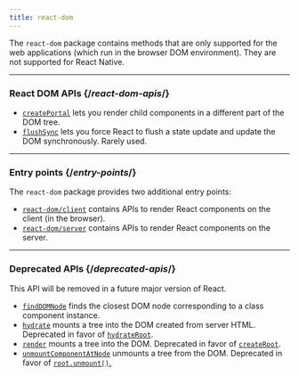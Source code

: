 ```yaml
---
title: react-dom
---
```


<Intro>

The `react-dom` package contains methods that are only supported for the web applications (which run in the browser DOM environment). They are not supported for React Native.

</Intro>

<InlineToc />

---

### React DOM APIs {/*react-dom-apis*/}

* [`createPortal`](/apis/react-dom/createPortal) lets you render child components in a different part of the DOM tree.
* [`flushSync`](/apis/react-dom/flushSync) lets you force React to flush a state update and update the DOM synchronously. Rarely used.

---

### Entry points {/*entry-points*/}

The `react-dom` package provides two additional entry points:

* [`react-dom/client`](/apis/react-dom/client) contains APIs to render React components on the client (in the browser).
* [`react-dom/server`](/apis/react-dom/server) contains APIs to render React components on the server.

---

### Deprecated APIs {/*deprecated-apis*/}

<Deprecated>

This API will be removed in a future major version of React.

</Deprecated>

* [`findDOMNode`](/apis/react-dom/findDOMNode) finds the closest DOM node corresponding to a class component instance.
* [`hydrate`](/apis/react-dom/hydrate) mounts a tree into the DOM created from server HTML. Deprecated in favor of [`hydrateRoot`](/apis/react-dom/client/hydrateRoot).
* [`render`](/apis/react-dom/render) mounts a tree into the DOM. Deprecated in favor of [`createRoot`](/apis/react-dom/client/createRoot).
* [`unmountComponentAtNode`](/apis/react-dom/unmountComponentAtNode) unmounts a tree from the DOM. Deprecated in favor of [`root.unmount()`.](/apis/react-dom/client/createRoot#root-unmount)

